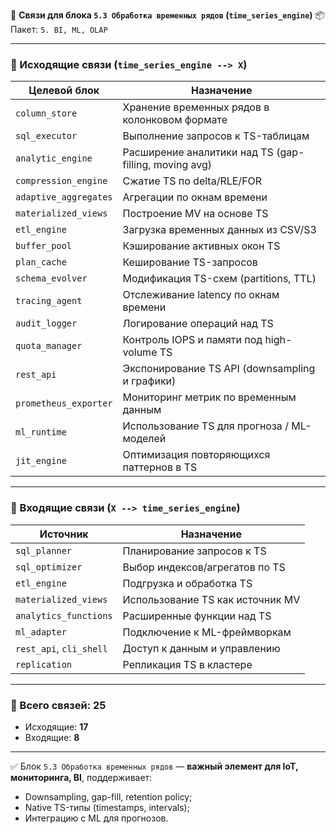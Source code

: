 🔗 **Связи для блока `5.3 Обработка временных рядов` (`time_series_engine`)**
📦 Пакет: `5. BI, ML, OLAP`

---

### 🔻 Исходящие связи (`time_series_engine --> X`)

| Целевой блок          | Назначение                                            |
| --------------------- | ----------------------------------------------------- |
| `column_store`        | Хранение временных рядов в колонковом формате         |
| `sql_executor`        | Выполнение запросов к TS-таблицам                     |
| `analytic_engine`     | Расширение аналитики над TS (gap-filling, moving avg) |
| `compression_engine`  | Сжатие TS по delta/RLE/FOR                            |
| `adaptive_aggregates` | Агрегации по окнам времени                            |
| `materialized_views`  | Построение MV на основе TS                            |
| `etl_engine`          | Загрузка временных данных из CSV/S3                   |
| `buffer_pool`         | Кэширование активных окон TS                          |
| `plan_cache`          | Кеширование TS-запросов                               |
| `schema_evolver`      | Модификация TS-схем (partitions, TTL)                 |
| `tracing_agent`       | Отслеживание latency по окнам времени                 |
| `audit_logger`        | Логирование операций над TS                           |
| `quota_manager`       | Контроль IOPS и памяти под high-volume TS             |
| `rest_api`            | Экспонирование TS API (downsampling и графики)        |
| `prometheus_exporter` | Мониторинг метрик по временным данным                 |
| `ml_runtime`          | Использование TS для прогноза / ML-моделей            |
| `jit_engine`          | Оптимизация повторяющихся паттернов в TS              |

---

### 🔺 Входящие связи (`X --> time_series_engine`)

| Источник                | Назначение                       |
| ----------------------- | -------------------------------- |
| `sql_planner`           | Планирование запросов к TS       |
| `sql_optimizer`         | Выбор индексов/агрегатов по TS   |
| `etl_engine`            | Подгрузка и обработка TS         |
| `materialized_views`    | Использование TS как источник MV |
| `analytics_functions`   | Расширенные функции над TS       |
| `ml_adapter`            | Подключение к ML-фреймворкам     |
| `rest_api`, `cli_shell` | Доступ к данным и управлению     |
| `replication`           | Репликация TS в кластере         |

---

### 🧩 Всего связей: **25**

* Исходящие: **17**
* Входящие: **8**

---

✅ Блок `5.3 Обработка временных рядов` — **важный элемент для IoT, мониторинга, BI**, поддерживает:

* Downsampling, gap-fill, retention policy;
* Native TS-типы (timestamps, intervals);
* Интеграцию с ML для прогнозов.

